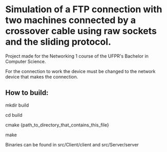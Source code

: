 # Simulation of a FTP connection with two machines connected by a crossover cable using raw sockets and the sliding protocol.
Project made for the Networking 1 course of the UFPR's Bachelor in Computer Science.

For the connection to work the device must be changed to the network device that makes the connection.

## How to build:

mkdir build

cd build

cmake {path_to_directory_that_contains_this_file}

make

Binaries can be found in src/Client/client and src/Server/server